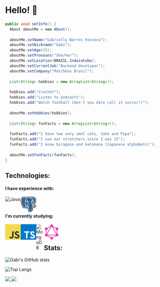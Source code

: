 # Hello! 👋

```java
public void setInfo() {
  About aboutMe = new About();
  
  aboutMe.setName("Gabrielly Barros Fonseca");
  aboutMe.setNickname("Gabi");
  aboutMe.setAge(25);
  aboutMe.setPronouns("She/her");
  aboutMe.setLocation(BRAZIL.Indaiatuba);
  aboutMe.setCurrentJob("Backend developer");
  aboutMe.setCompany("Matchbox Brasil");
  
  List<String> hobbies = new ArrayList<String>();
  
  hobbies.add("Crochet");
  hobbies.add("Listen to podcasts");
  hobbies.add("Watch football (don't you dare call it soccer!)");
  
  aboutMe.setHobbies(hobbies);
  
  List<String> funFacts = new ArrayList<String>();
  
  funFacts.add("I have two very smol cats, Jake and Pipa");
  funFacts.add("I use ear stretchers since I was 15");
  funFacts.add("I know hiragana and katakana (Japanese alphabets)");
  
  aboutMe.setFunFacts(funFacts);
}
```

## Technologies:

#### I have experience with:

<img align="left" alt="Java" width="50px" src="https://cdn.icon-icons.com/icons2/195/PNG/256/Java_23404.png" />

<img align="left" alt="PosgreSQL" width="50px" src="https://raw.githubusercontent.com/github/explore/80688e429a7d4ef2fca1e82350fe8e3517d3494d/topics/postgresql/postgresql.png" />
<br/>
<br/>

#### I'm currently studying:

<img align="left" alt="JavaScript" width="50px" src="https://raw.githubusercontent.com/github/explore/80688e429a7d4ef2fca1e82350fe8e3517d3494d/topics/javascript/javascript.png" />

<img align="left" alt="TypeScript" width="50px" src="https://raw.githubusercontent.com/github/explore/80688e429a7d4ef2fca1e82350fe8e3517d3494d/topics/typescript/typescript.png" />

<img align="left" alt="MongoDB" width="25px" src="https://symbols.getvecta.com/stencil_88/104_mongodb-icon.d7e1d49b50.svg" />

<img align="left" alt="GraphQL" width="50px" src="https://raw.githubusercontent.com/github/explore/80688e429a7d4ef2fca1e82350fe8e3517d3494d/topics/graphql/graphql.png" />
<br/>
<br/>

## Stats:

![Gabi's GitHub stats](https://github-readme-stats.vercel.app/api?username=gabisation&count_private=true&show_icons=true&theme=midnight-purple)

![Top Langs](https://github-readme-stats.vercel.app/api/top-langs/?username=gabisation&layout=compact&show_icons=true&theme=midnight-purple)

<a target='_blank' href="mailto:gabrielly.barros@hotmail.com">
  <img src="https://img.shields.io/badge/Contact Me-6505ad?style=for-the-badge">
</a>

<a target='_blank' href="https://www.linkedin.com/in/gabisation/">
  <img src="https://img.shields.io/badge/LinkedIn-6505ad?style=for-the-badge">
</a>
